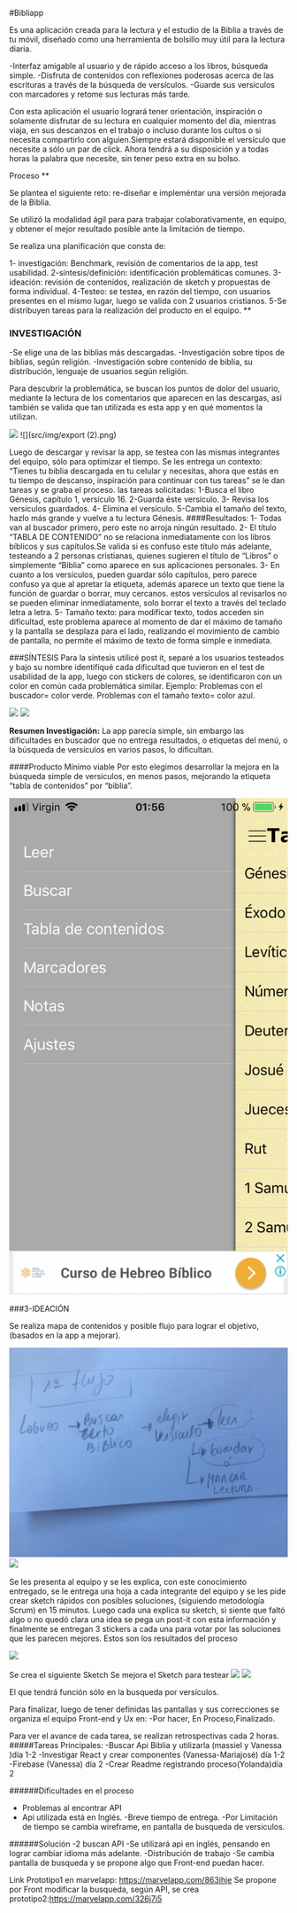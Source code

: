 #Bibliapp


Es una aplicación creada para la lectura y el estudio de la Biblia a través de tu móvil, diseñado como una herramienta de bolsillo muy útil para la lectura diaria.

-Interfaz amigable al usuario y de rápido acceso a los libros, búsqueda simple.
-Disfruta de contenidos con reflexiones poderosas acerca de las escrituras a través de la búsqueda de versículos. 
-Guarde sus versículos con marcadores y retome sus lecturas más tarde.

Con esta aplicación el usuario logrará tener orientación, inspiración o solamente disfrutar de su lectura en cualquier momento del día, mientras viaja, en sus descanzos en el trabajo o incluso durante los cultos o si necesita compartirlo con alguien.Siempre estará disponible el versículo que necesite a sólo un par de click.
Ahora tendrá a su disposición y a todas horas la palabra que necesite, sin tener peso extra en su bolso.




Proceso
**

Se plantea el siguiente reto: re-diseñar e impleméntar una versión mejorada de la Biblia.

Se utilizó la modalidad ágil para  para trabajar colaborativamente, en equipo, y obtener el mejor resultado posible ante la limitación de tiempo.

Se realiza una planificación que consta de:

1- investigación: Benchmark, revisión de comentarios de la app, test usabilidad.
2-síntesis/definición: identificación problemáticas comunes.
3-ideación: revisión de contenidos, realización de sketch y propuestas de forma individual.
4-Testeo: se testea, en razón del tiempo, con usuarios presentes en el mismo lugar, luego se valida con 2 usuarios cristianos.
5-Se distribuyen tareas para la realización del producto en el equipo.
**
### INVESTIGACIÓN


-Se elige una de las biblias más descargadas.
-Investigación sobre tipos de biblias, según religión.
-Investigación sobre contenido de biblia, su distribución, lenguaje de usuarios según religión.


Para descubrir la  problemática, se buscan los puntos de dolor del usuario, mediante la lectura de los comentarios que aparecen en las descargas, así también se valida que tan utilizada es esta app y en qué momentos la utilizan.

![](src/img/export(1).png)
![](src/img/export (2).png)

Luego de descargar y revisar la app, se testea  con las mismas integrantes del equipo, sólo para optimizar el tiempo.
Se les entrega un contexto: “Tienes tu biblia descargada en tu celular y necesitas, ahora que estás en tu tiempo de descanso, inspiración para continuar con tus tareas” se le dan tareas y se graba el proceso.
las tareas solicitadas:
1-Busca el libro Génesis, capítulo 1, versículo 16.
2-Guarda éste versículo.
3- Revisa los versículos guardados.
4- Elimina el versículo.
5-Cambia el tamaño del texto, hazlo más grande y vuelve a tu lectura Génesis.
####Resultados:
1- Todas van al buscador primero, pero este no arroja ningún resultado.
2- El título “TABLA DE CONTENIDO” no se relaciona inmediatamente con los libros bíblicos y sus capítulos.Se valida si es confuso este título más adelante, testeando a 2 personas cristianas, quienes sugieren el título de “Libros” o simplemente “Biblia” como aparece en sus aplicaciones personales. 
3- En cuanto a los versículos, pueden guardar sólo capítulos, pero parece confuso ya que al apretar la etiqueta, además aparece un texto que tiene la función de guardar o borrar, muy cercanos.
estos versículos al revisarlos no se pueden eliminar inmediatamente, solo borrar el texto a través del teclado letra a letra.
5- Tamaño texto: para modificar texto, todos acceden sin dificultad, este problema aparece al momento de dar el máximo de tamaño y la pantalla se desplaza para el lado, realizando el movimiento de cambio de pantalla, no permite el máximo de texto de forma simple e inmediata.
 
 
###SÍNTESIS
Para la síntesis utilicé post it, separé a los usuarios testeados y bajo su nombre  identifiqué cada dificultad que tuvieron en el test de usabilidad de la app, luego con stickers de colores, se identificaron con un color en común cada problemática similar.
Ejemplo:
Problemas con el buscador= color verde.
Problemas con el tamaño texto= color azul.

![](src/img/test.jpg)
![](src/img/test2.jpg)


**Resumen Investigación:** La app parecía simple, sin embargo las dificultades en buscador que no entrega resultados, o etiquetas del menú, o la búsqueda de versículos en varios pasos, lo dificultan.



####Producto Mínimo viable
Por esto elegimos desarrollar la mejora en la búsqueda simple de versículos, en menos pasos, mejorando la etiqueta “tabla de contenidos” por “biblia”.

![](src/img/menu.png)


 
###3-IDEACIÓN

Se realiza mapa de contenidos y posible flujo para lograr el objetivo, (basados en la app a mejorar).

![](src/img/1.jpg)
![](src/img/arq.jpg)


 Se les presenta al equipo y se les explica, con este conocimiento entregado, se le entrega una hoja a cada integrante del equipo y se les pide crear sketch rápidos con posibles soluciones, (siguiendo metodología Scrum) en 15 minutos.
Luego cada una explica su sketch, si siente que faltó algo o no quedó clara una idea se pega un post-it con esta información y finalmente se entregan 3 stickers a cada una para votar por las soluciones que les parecen mejores.
Estos son los resultados del proceso

![](src/img/sketch.jpg)

Se crea el siguiente Sketch
Se mejora el Sketch para testear
![](src/img/biblia1.jpg)
![](src/img/biblia2.jpg)

El que tendrá función sólo en la busqueda por versículos.

Para finalizar, luego de tener definidas las pantallas y sus correcciones se organiza el equipo Front-end y Ux en:
-Por hacer, En Proceso,Finalizado.

Para ver el avance de cada tarea, se realizan retrospectivas cada 2 horas.
#####Tareas Principales:
-Buscar Api Biblia y utilizarla (massiel y Vanessa )día 1-2
-Investigar React y crear componentes (Vanessa-Mariajosé) día 1-2
-Firebase (Vanessa) día 2
-Crear Readme registrando proceso(Yolanda)día 2
 

 ######Dificultades en el proceso
 - Problemas al encontrar API
 - Api utilizada está en Inglés.
 -Breve tiempo de entrega.
 -Por Limitación de tiempo  se cambia wireframe, en pantalla de busqueda de versiculos.


 ######Solución
 -2 buscan API
 -Se utilizará api en inglés, pensando en lograr cambiar idioma más adelante.
-Distribución de trabajo
-Se cambia pantalla de busqueda y se propone algo que Front-end puedan hacer.

 
 
Link Prototipo1 en marvelapp: https://marvelapp.com/863ihje
Se propone por Front modificar la busqueda, según API, se crea prototipo2:https://marvelapp.com/326j7i5
